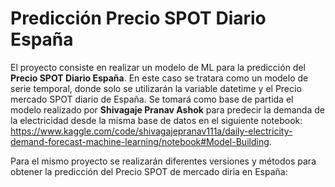 # Predicción Precio SPOT Diario España

El proyecto consiste en realizar un modelo de ML para la predicción del **Precio SPOT Diario España**. En este caso se tratara como un modelo de serie temporal, donde solo se utilizarán la variable datetime y el Precio mercado SPOT diario de España. Se tomará como base de partida el modelo realizado por **Shivagaje Pranav Ashok** para predecir la demanda de la electricidad desde la misma base de datos en el siguiente notebook: https://www.kaggle.com/code/shivagajepranav111a/daily-electricity-demand-forecast-machine-learning/notebook#Model-Building.

Para el mismo proyecto se realizarán diferentes versiones y métodos para obtener la predicción del Precio SPOT de mercado diria en España:

